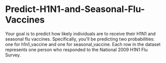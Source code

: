 # Predict-H1N1-and-Seasonal-Flu-Vaccines
Your goal is to predict how likely individuals are to receive their H1N1 and seasonal flu vaccines. Specifically, you'll be predicting two probabilities: one for h1n1_vaccine and one for seasonal_vaccine.  Each row in the dataset represents one person who responded to the National 2009 H1N1 Flu Survey.

